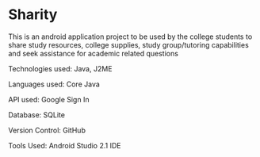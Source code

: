 # Sharity
This is an android application project to be used by the college students to share study resources, college supplies,
study group/tutoring capabilities and seek assistance for academic related questions

Technologies used: Java, J2ME

Languages used: Core Java

API used: Google Sign In

Database: SQLite

Version Control: GitHub

Tools Used: Android Studio 2.1 IDE
